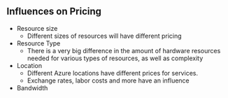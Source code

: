 ## Influences on Pricing
* Resource size
	* Different sizes of resources will have different pricing
* Resource Type
	* There is a very big difference in the amount of hardware resources needed for various types of resources, as well as complexity
* Location
	* Different Azure locations have different prices for services. 
	* Exchange rates, labor costs and more have an influence
* Bandwidth